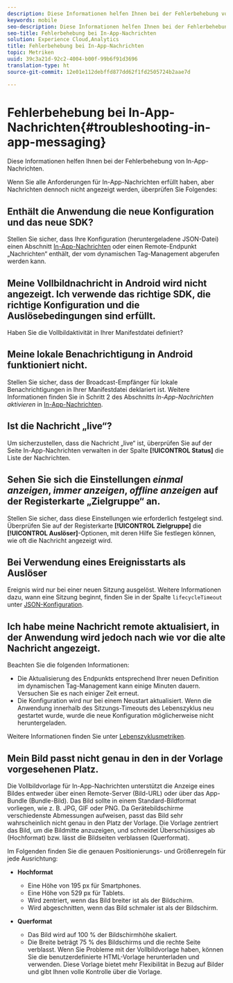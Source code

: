 ```yaml
---
description: Diese Informationen helfen Ihnen bei der Fehlerbehebung von In-App-Nachrichten.
keywords: mobile
seo-description: Diese Informationen helfen Ihnen bei der Fehlerbehebung von In-App-Nachrichten.
seo-title: Fehlerbehebung bei In-App-Nachrichten
solution: Experience Cloud,Analytics
title: Fehlerbehebung bei In-App-Nachrichten
topic: Metriken
uuid: 39c3a21d-92c2-4004-b00f-99b6f91d3696
translation-type: ht
source-git-commit: 12e01e112debffd877dd62f1fd2505724b2aae7d

---
```



# Fehlerbehebung bei In-App-Nachrichten{#troubleshooting-in-app-messaging}

Diese Informationen helfen Ihnen bei der Fehlerbehebung von In-App-Nachrichten.

Wenn Sie alle Anforderungen für In-App-Nachrichten erfüllt haben, aber Nachrichten dennoch nicht angezeigt werden, überprüfen Sie Folgendes:

## Enthält die Anwendung die neue Konfiguration und das neue SDK?

Stellen Sie sicher, dass Ihre Konfiguration (heruntergeladene JSON-Datei) einen Abschnitt [In-App-Nachrichten](/help/android/messaging-main/messaging/messaging.md) oder einen Remote-Endpunkt „Nachrichten“ enthält, der vom dynamischen Tag-Management abgerufen werden kann.

## Meine Vollbildnachricht in Android wird nicht angezeigt. Ich verwende das richtige SDK, die richtige Konfiguration und die Auslösebedingungen sind erfüllt.

Haben Sie die Vollbildaktivität in Ihrer Manifestdatei definiert?

## Meine lokale Benachrichtigung in Android funktioniert nicht.

Stellen Sie sicher, dass der Broadcast-Empfänger für lokale Benachrichtigungen in Ihrer Manifestdatei deklariert ist. Weitere Informationen finden Sie in Schritt 2 des Abschnitts *In-App-Nachrichten aktivieren* in [In-App-Nachrichten](/help/android/messaging-main/messaging/messaging.md).

## Ist die Nachricht „live“?

Um sicherzustellen, dass die Nachricht „live“ ist, überprüfen Sie auf der Seite In-App-Nachrichten verwalten in der Spalte **[!UICONTROL Status]** die Liste der Nachrichten.

## Sehen Sie sich die Einstellungen *einmal anzeigen*, *immer anzeigen*, *offline anzeigen* auf der Registerkarte „Zielgruppe“ an.

Stellen Sie sicher, dass diese Einstellungen wie erforderlich festgelegt sind. Überprüfen Sie auf der Registerkarte **[!UICONTROL Zielgruppe]** die **[!UICONTROL Auslöser]**-Optionen, mit deren Hilfe Sie festlegen können, wie oft die Nachricht angezeigt wird.

## Bei Verwendung eines Ereignisstarts als Auslöser

Ereignis wird nur bei einer neuen Sitzung ausgelöst. Weitere Informationen dazu, wann eine Sitzung beginnt, finden Sie in der Spalte `lifecycleTimeout` unter [JSON-Konfiguration](/help/android/configuration/json-config/json-config.md).

## Ich habe meine Nachricht remote aktualisiert, in der Anwendung wird jedoch nach wie vor die alte Nachricht angezeigt.

Beachten Sie die folgenden Informationen:

* Die Aktualisierung des Endpunkts entsprechend Ihrer neuen Definition im dynamischen Tag-Management kann einige Minuten dauern. Versuchen Sie es nach einiger Zeit erneut.
* Die Konfiguration wird nur bei einem Neustart aktualisiert. Wenn die Anwendung innerhalb des Sitzungs-Timeouts des Lebenszyklus neu gestartet wurde, wurde die neue Konfiguration möglicherweise nicht heruntergeladen.

Weitere Informationen finden Sie unter [Lebenszyklusmetriken](/help/android/metrics.md).

## Mein Bild passt nicht genau in den in der Vorlage vorgesehenen Platz.

Die Vollbildvorlage für In-App-Nachrichten unterstützt die Anzeige eines Bildes entweder über einen Remote-Server (Bild-URL) oder über das App-Bundle (Bundle-Bild). Das Bild sollte in einem Standard-Bildformat vorliegen, wie z. B. JPG, GIF oder PNG. Da Gerätebildschirme verschiedenste Abmessungen aufweisen, passt das Bild sehr wahrscheinlich nicht genau in den Platz der Vorlage. Die Vorlage zentriert das Bild, um die Bildmitte anzuzeigen, und schneidet Überschüssiges ab (Hochformat) bzw. lässt die Bildseiten verblassen (Querformat).

Im Folgenden finden Sie die genauen Positionierungs- und Größenregeln für jede Ausrichtung:

* **Hochformat**
   * Eine Höhe von 195 px für Smartphones.
   * Eine Höhe von 529 px für Tablets.
   * Wird zentriert, wenn das Bild breiter ist als der Bildschirm.
   * Wird abgeschnitten, wenn das Bild schmaler ist als der Bildschirm.

* **Querformat**
   * Das Bild wird auf 100 % der Bildschirmhöhe skaliert.
   * Die Breite beträgt 75 % des Bildschirms und die rechte Seite verblasst.
   Wenn Sie Probleme mit der Vollbildvorlage haben, können Sie die benutzerdefinierte HTML-Vorlage herunterladen und verwenden. Diese Vorlage bietet mehr Flexibilität in Bezug auf Bilder und gibt Ihnen volle Kontrolle über die Vorlage.

